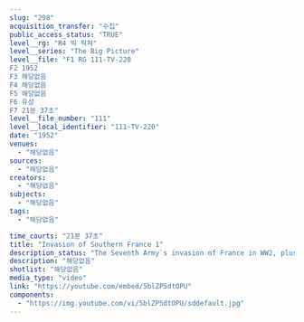 ```yaml
---
slug: "298"
acquisition_transfer: "수집"
public_access_status: "TRUE"
level__rg: "R4 빅 픽쳐"
level__series: "The Big Picture"
level__file: "F1 RG 111-TV-220
F2 1952
F3 해당없음
F4 해당없음
F5 해당없음
F6 유성
F7 21분 37초"
level__file_number: "111"
level__local_identifier: "111-TV-220"
date: "1952"
venues: 
  - "해당없음"
sources: 
  - "해당없음"
creators: 
  - "해당없음"
subjects: 
  - "해당없음"
tags: 
  - "해당없음"

time_courts: "21분 37초"
title: "Invasion of Southern France 1"
description_status: "The Seventh Army`s invasion of France in WW2, plus an interview with ww2 and Korean War correspondents."
description: "해당없음"
shotlist: "해당없음"
media_type: "video"
link: "https://youtube.com/embed/5blZP5dtOPU"
components: 
  - "https://img.youtube.com/vi/5blZP5dtOPU/sddefault.jpg"
---
```

